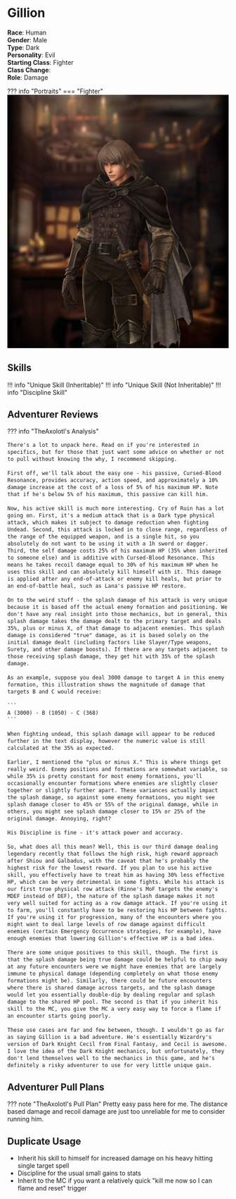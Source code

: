 # Gillion    

**Race**: Human  
**Gender**: Male  
**Type**: Dark  
**Personality**: Evil  
**Starting Class**: Fighter  
**Class Change**:   
**Role**: Damage  

??? info "Portraits"
    === "Fighter"
        ![](../img/gillion-fighter.jpg)

## Skills

!!! info "Unique Skill (Inheritable)"
    <!-- === ""
       {{ get_skill_description("Raging King I") }} -->
!!! info "Unique Skill (Not Inheritable)"
    <!-- === ""
       {{ get_skill_description("Tyrant's Gravity") }} -->
!!! info "Discipline Skill"
    <!-- === ""
       {{ get_skill_description("Bestial Roar") }} -->
## Adventurer Reviews

??? info "TheAxolotl's Analysis"

    There's a lot to unpack here. Read on if you're interested in specifics, but for those that just want some advice on whether or not to pull without knowing the why, I recommend skipping.

    First off, we'll talk about the easy one - his passive, Cursed-Blood Resonance, provides accuracy, action speed, and approximately a 10% damage increase at the cost of a loss of 5% of his maximum HP. Note that if he's below 5% of his maximum, this passive can kill him.

    Now, his active skill is much more interesting. Cry of Ruin has a lot going on. First, it's a medium attack that is a Dark type physical attack, which makes it subject to damage reduction when fighting Undead. Second, this attack is locked in to close range, regardless of the range of the equipped weapon, and is a single hit, so you absolutely do not want to be using it with a 1h sword or dagger. Third, the self damage costs 25% of his maximum HP (35% when inherited to someone else) and is additive with Cursed-Blood Resonance. This means he takes recoil damage equal to 30% of his maximum HP when he uses this skill and can absolutely kill himself with it. This damage is applied after any end-of-attack or enemy kill heals, but prior to an end-of-battle heal, such as Lana's passive HP restore.

    On to the weird stuff - the splash damage of his attack is very unique because it is based off the actual enemy formation and positioning. We don't have any real insight into those mechanics, but in general, this splash damage takes the damage dealt to the primary target and deals 35%, plus or minus X, of that damage to adjacent enemies. This splash damage is considered "true" damage, as it is based solely on the initial damage dealt (including factors like Slayer/Type weapons, Surety, and other damage boosts). If there are any targets adjacent to those receiving splash damage, they get hit with 35% of the splash damage.

    As an example, suppose you deal 3000 damage to target A in this enemy formation, this illustration shows the magnitude of damage that targets B and C would receive:

    ```
    A (3000) - B (1050) - C (368)
    ```

    When fighting undead, this splash damage will appear to be reduced further in the text display, however the numeric value is still calculated at the 35% as expected.

    Earlier, I mentioned the "plus or minus X." This is where things get really weird. Enemy positions and formations are somewhat variable, so while 35% is pretty constant for most enemy formations, you'll occasionally encounter formations where enemies are slightly closer together or slightly further apart. These variances actually impact the splash damage, so against some enemy formations, you might see splash damage closer to 45% or 55% of the original damage, while in others, you might see splash damage closer to 15% or 25% of the original damage. Annoying, right?

    His Discipline is fine - it's attack power and accuracy.

    So, what does all this mean? Well, this is our third damage dealing legendary recently that follows the high risk, high reward approach after Shiou and Galbadus, with the caveat that he's probably the highest risk for the lowest reward. If you plan to use his active skill, you effectively have to treat him as having 30% less effective HP, which can be very detrimental in some fights. While his attack is our first true physical row attack (Rinne's MoF targets the enemy's MDEF instead of DEF), the nature of the splash damage makes it not very well suited for acting as a row damage attack. If you're using it to farm, you'll constantly have to be restoring his HP between fights. If you're using it for progression, many of the encounters where you might want to deal large levels of row damage against difficult enemies (certain Emergency Occurrence strategies, for example), have enough enemies that lowering Gillion's effective HP is a bad idea.

    There are some unique positives to this skill, though. The first is that the splash damage being true damage could be helpful to chip away at any future encounters were we might have enemies that are largely immune to physical damage (depending completely on what those enemy formations might be). Similarly, there could be future encounters where there is shared damage across targets, and the splash damage would let you essentially double-dip by dealing regular and splash damage to the shared HP pool. The second is that if you inherit his skill to the MC, you give the MC a very easy way to force a flame if an encounter starts going poorly.

    These use cases are far and few between, though. I wouldn't go as far as saying Gillion is a bad adventure. He's essentially Wizardry's version of Dark Knight Cecil from Final Fantasy, and Cecil is awesome. I love the idea of the Dark Knight mechanics, but unfortunately, they don't lend themselves well to the mechanics in this game, and he's definitely a risky adventurer to use for very little unique gain.

## Adventurer Pull Plans

??? note "TheAxolotl's Pull Plan"
    Pretty easy pass here for me. The distance based damage and recoil damage are just too unreliable for me to consider running him.

## Duplicate Usage

* Inherit his skill to himself for increased damage on his heavy hitting single target spell
* Discipline for the usual small gains to stats
* Inherit to the MC if you want a relatively quick "kill me now so I can flame and reset" trigger